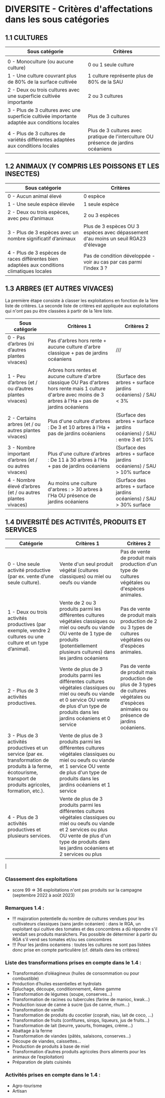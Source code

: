 # DIVERSITE - Critères d'affectations dans les sous catégories 

## 1.1 CULTURES

| Sous catégorie                                                                                     | Critères                                                                                    |
|-------------------------------------------------------------------------------------------------|--------------------------------------------------------------------------------------------|
|                                                                                                 |                                                                                            |
| 0 - Monoculture (ou aucune culture)                                                             | 0 ou 1 seule culture                                                                       |
| 1 - Une culture couvrant plus de 80% de la surface cultivée                                     | 1 culture représente plus de 80% de la SAU                                                |
| 2 - Deux ou trois cultures avec une superficie cultivée importante                              | 2 ou 3 cultures                                                                            |
| 3 - Plus de 3 cultures avec une superficie cultivée importante adaptée aux conditions locales   | Plus de 3 cultures                                                                         |
| 4 - Plus de 3 cultures de variétés différentes adaptées aux conditions locales                  | Plus de 3 cultures avec pratique de l'interculture OU présence de jardins océaniens         |

## 1.2 ANIMAUX (Y COMPRIS LES POISSONS ET LES INSECTES)

| Sous catégorie                                                                                     | Critères                                                                                    |
|-------------------------------------------------------------------------------------------------|--------------------------------------------------------------------------------------------|
| 0 - Aucun animal élevé                                                                          | 0 espèce                                                                                   |
| 1 - Une seule espèce élevée                                                                     | 1 seule espèce                                                                              |
| 2 - Deux ou trois espèces, avec peu d’animaux                                                    | 2 ou 3 espèces                                                                             |
| 3 - Plus de 3 espèces avec un nombre significatif d’animaux                                      | Plus de 3 espèces OU 3 espèces avec dépassement d'au moins un seuil RGA23 d'élevage         |
| 4 - Plus de 3 espèces de races différentes bien adaptées aux conditions climatiques locales     | Pas de condition développée - voir au cas par cas parmi l'index 3 ?                        |

## 1.3 ARBRES (ET AUTRES VIVACES)

La première étape consiste à classer les exploitations en fonction de la 1ère liste de critères.
La seconde liste de critères est appliquée aux exploitations qui n'ont pas pu être classées à partir de la 1ère liste.

| Sous catégorie                                              | Critères 1                                                                                                                            | Critères 2                                                                                               |
|-------------------------------------------------------------|---------------------------------------------------------------------------------------------------------------------------------------|----------------------------------------------------------------------------------------------------------|
| 0 - Pas d’arbres (ni d’autres plantes vivaces)             | Pas d'arbres hors rente + aucune culture d'arbre classique + pas de jardins océaniens                                                | ///                                                                                                      |
| 1 - Peu d’arbres (et / ou d’autres plantes vivaces)        | Arbres hors rentes et aucune culture d'arbre classique OU Pas d'arbres hors rente mais 1 culture d'arbre avec moins de 3 arbres à l'Ha + pas de jardins océaniens | (Surface des arbres + surface jardins océaniens) / SAU < 3%                                              |
| 2 - Certains arbres (et / ou autres plantes vivaces)       | Plus d'une culture d'arbres : De 3 et 10 arbres à l'Ha + pas de jardins océaniens                                                     | (Surface des arbres + surface jardins océaniens) / SAU : entre 3 et 10%                                   |
| 3 - Nombre important d’arbres (et / ou autres vivaces)    | Plus d'une culture d'arbres : De 11 à 30 arbres à l'Ha + pas de jardins océaniens                                                      | (Surface des arbres + surface jardins océaniens) / SAU > 10% surface                                      |
| 4 - Nombre élevé d’arbres (et / ou autres plantes vivaces) | Au moins une culture d'arbres : > 30 arbres à l'Ha OU présence de jardins océaniens                                                   | (Surface des arbres + surface jardins océaniens) / SAU > 30% surface    

## 1.4 DIVERSITÉ DES ACTIVITÉS, PRODUITS ET SERVICES

| Catégorie                                                      | Critères 1                                                                                                             | Critères 2                                                                 |
|---------------------------------------------------------------|-----------------------------------------------------------------------------------------------------------------------|---------------------------------------------------------------------------|
| 0 - Une seule activité productive (par ex. vente d’une seule culture). | Vente d'un seul produit végétal (cultures classiques) ou miel ou oeufs ou viande                                    | Pas de vente de produit mais production d'un type de cultures végétales ou d'espèces animales.                                         |
| 1 - Deux ou trois activités productives (par exemple, vendre 2 cultures ou une culture et un type d’animal).             | Vente de 2 ou 3 produits parmi les différentes cultures végétales classiques ou miel ou oeufs ou viande  OU vente de 1 type de produits (potentiellement plusieurs cultures) dans les jardins océaniens | Pas de vente de produit mais production de 2 ou 3 types de cultures végétales ou d'espèces animales.                                    |
| 2 - Plus de 3 activités productives.                         | Vente de plus de 3 produits parmi les différentes cultures végétales classiques ou miel ou oeufs ou viande et 0 service OU vente de plus d'un type de produits dans les jardins océaniens  et 0 service | Pas de vente de produit mais production de plus de 3 types de cultures végétales ou d'espèces animales ou présence de jardins océaniens.                                |
| 3 - Plus de 3 activités productives et un service (par ex. transformation de produits à la ferme, écotourisme, transport de produits agricoles, formation, etc.). | Vente de plus de 3 produits parmi les différentes cultures végétales classiques ou miel ou oeufs ou viande et 1 service OU vente de plus d'un type de produits dans les jardins océaniens  et 1 service |                                                                           |
| 4 - Plus de 3 activités productives et plusieurs services.    | Vente de plus de 3 produits parmi les différentes cultures végétales classiques ou miel ou oeufs ou viande et 2 services ou plus OU vente de plus d'un type de produits dans les jardins océaniens  et  2 services ou plus |                                                                           |
|                                     

### Classement des exploitations 

- score 99 => 36 exploitations n'ont pas produits sur la campagne (septembre 2022 à août 2023)

### Remarques 1.4 :

- !!! majoration potentielle du nombre de cultures vendues pour les cultivateurs classiques (sans jardin océanien) : dans le RGA, un exploitant qui cultive des tomates et des concombres a dû répondre s'il vendait ses produits maraîchers. Pas possible de déterminer à partir du RGA s'il vend ses tomates et/ou ses concombres 
- !!! Pour les jardins océaniens : toutes les cultures ne sont pas listées donc prise en compte particulière (cf. détails dans les critères)  

### Liste des transformations prises en compte dans le 1.4 :

- Transformation d’oléagineux (huiles de consommation ou pour combustible)
- Production d’huiles essentielles et hydrolats
- Epluchage, découpe, conditionnement, 4ème gamme
- Transformation de légumes (soupe, conserves…)
- Transformation de racines ou tubercules (farine de manioc, kwak...)
- Production issue de canne à sucre (jus de canne, rhum...)
- Transformation de vanille
- Transformation de produits du cocotier (coprah, niau, lait de coco, …)
- Transformation de fruits (confitures, sirops, liqueurs, jus de fruits…)
- Transformation de lait (beurre, yaourts, fromages, crème...)
- Abattage à la ferme
- Transformation de viandes (pâtés, salaisons, conserves…)
- Découpe de viandes, caissettes…
- Production de produits à base de miel
- Transformation d’autres produits agricoles (hors aliments pour les animaux de l’exploitation)
- Préparation de plats cuisinés

### Activités prises en compte dans le 1.4 :

- Agro-tourisme
- Artisan


